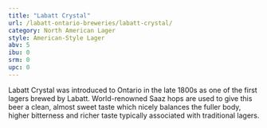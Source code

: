 ```yaml
---
title: "Labatt Crystal"
url: /labatt-ontario-breweries/labatt-crystal/
category: North American Lager
style: American-Style Lager
abv: 5
ibu: 0
srm: 0
upc: 0
---
```

Labatt Crystal was introduced to Ontario in the late 1800s as one of the first lagers brewed by Labatt. World-renowned Saaz hops are used to give this beer a clean, almost sweet taste which nicely balances the fuller body, higher bitterness and richer taste typically associated with traditional lagers.
